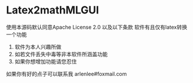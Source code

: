 # Latex2mathMLGUI
使用本源码默认同意Apache License 2.0 
以及以下条款
软件有且仅有latex转换一个功能
1. 软件为本人兴趣所做
2. 如若文件丢失中毒等非本软件所涵盖功能
3. 如果你想增加功能请您忍住



如果你有好的点子可以联系我
arlenlee#foxmail.com
